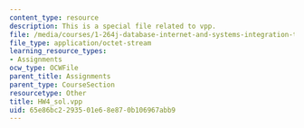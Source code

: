 ```yaml
---
content_type: resource
description: This is a special file related to vpp.
file: /media/courses/1-264j-database-internet-and-systems-integration-technologies-fall-2013/65e86bc2293501e68e870b106967abb9_HW4_sol.vpp
file_type: application/octet-stream
learning_resource_types:
- Assignments
ocw_type: OCWFile
parent_title: Assignments
parent_type: CourseSection
resourcetype: Other
title: HW4_sol.vpp
uid: 65e86bc2-2935-01e6-8e87-0b106967abb9
---
```

